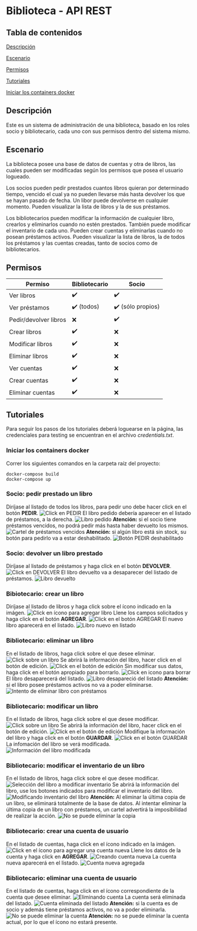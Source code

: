﻿# Biblioteca - API REST

  

## Tabla de contenidos

[Descripción](#Descripción)

[Escenario](#Escenario)

[Permisos](#Permisos)

[Tutoriales](#Tutoriales)

[Iniciar los containers docker](#Iniciar-los-containers-docker)

## Descripción

Este es un sistema de administración de una biblioteca, basado en los roles socio y bibliotecario, cada uno con sus permisos dentro del sistema mismo.

## Escenario

La biblioteca posee una base de datos de cuentas y otra de libros, las cuales pueden ser modificadas según los permisos que posea el usuario logueado.

Los socios pueden pedir prestados cuantos libros quieran por determinado tiempo, vencido el cual ya no pueden llevarse más hasta devolver los que se hayan pasado de fecha. Un libor puede devolverse en cualquier momento.
Pueden visualizar la lista de libros y la de sus préstamos.

Los bibliotecarios pueden modificar la información de cualquier libro, crearlos y eliminarlos cuando no estén prestados. También puede modificar el inventario de cada uno.
Pueden crear cuentas y eliminarlas cuando no posean préstamos activos.
Pueden visualizar la lista de libros, la de todos los préstamos y las cuentas creadas, tanto de socios como de bibliotecarios.

## Permisos

| Permiso | Bibliotecario | Socio |
|--|--|--|
| Ver libros | ✔️ | ✔️ |
| Ver préstamos | ✔️ (todos) | ✔️ (sólo propios) |
| Pedir/devolver libros | ❌ | ✔️ |
| Crear libros | ✔️ | ❌ |
| Modificar libros | ✔️ | ❌ |
| Eliminar libros | ✔️ | ❌ |
| Ver cuentas | ✔️ | ❌ |
| Crear cuentas | ✔️ | ❌ |
| Eliminar cuentas | ✔️ | ❌ |


## Tutoriales
Para seguir los pasos de los tutoriales deberá loguearse en la página, las credenciales para testing se encuentran en el archivo *credentials.txt*.

### Iniciar los containers docker
Correr los siguientes comandos en la carpeta raíz del proyecto:

	docker-compose build
	docker-compose up

### Socio: pedir prestado un libro
Diríjase al listado de todos los libros, para pedir uno debe hacer click en el botón **PEDIR**. 
![Click en PEDIR](https://i.imgur.com/S7R6Cf2.png)
El libro pedido debería aparecer en el listado de préstamos, a la derecha.
![Libro pedido](https://i.imgur.com/MdgvFNW.png)
**Atención:** si el socio tiene préstamos vencidos, no podrá pedir más hasta haber devuelto los mismos.
![Cartel de préstamos vencidos](https://i.imgur.com/HM9mBMn.png)
**Atención:** si algún libro está sin stock, su botón para pedirlo va a estar deshabilitado.
![Botón PEDIR deshabilitado](https://i.imgur.com/lDWuvqq.png)
### Socio: devolver un libro prestado
Diríjase al listado de préstamos y haga click en el botón **DEVOLVER**.
![Click en DEVOLVER](https://i.imgur.com/mo6dasB.png)
El libro devuelto va a desaparecer del listado de préstamos.
![Libro devuelto](https://i.imgur.com/D39A6Ac.png)

### Bibiotecario: crear un libro
Diríjase al listado de libros y haga click sobre el ícono indicado en la imágen.
![Click en ícono para agregar libro](https://i.imgur.com/HrKUyF0.png)
Llene los campos solicitados y haga click en el botón **AGREGAR**.
![Click en el botón AGREGAR](https://i.imgur.com/GhOao0s.png)
El nuevo libro aparecerá en el listado.
![Libro nuevo en listado](https://i.imgur.com/aHVE3jq.png)
### Bibliotecario: eliminar un libro
En el listado de libros, haga click sobre el que desee eliminar.
![Click sobre un libro](https://i.imgur.com/ECS0cA8.png)
Se abrirá la información del libro, hacer click en el botón de edición.
![Click en el botón de edición](https://i.imgur.com/xSk6j9R.png)
Sin modificar sus datos, haga click en el botón apropiado para borrarlo.
![Click en icono para borrar](https://i.imgur.com/P501XPb.png)
El libro desaparecerá del listado.
![Libro desapareció del listado](https://i.imgur.com/uCXZYS7.png)
**Atención:** si el libro posee préstamos activos no va a poder eliminarse.
![Intento de eliminar libro con préstamos](https://i.imgur.com/bZVTwb5.png)

### Bibliotecario: modificar un libro
En el listado de libros, haga click sobre el que desee modificar.
![Click sobre un libro](https://i.imgur.com/ECS0cA8.png)
Se abrirá la información del libro, hacer click en el botón de edición.
![Click en el botón de edición](https://i.imgur.com/xSk6j9R.png)
Modifique la información del libro y haga click en el botón **GUARDAR**.
![Click en el botón GUARDAR](https://i.imgur.com/GiRV359.png)
La infomación del libro se verá modificada.
![Información del libro modificada](https://i.imgur.com/2k7PBfq.png)
### Bibliotecario: modificar el inventario de un libro
En el listado de libros, haga click sobre el que desee modificar.
![Selección del libro a modificar inventario](https://i.imgur.com/6MPlXjV.png)
Se abrirá la información del libro, use los botones indicados para modificar el inventario del libro.
![Modificando inventario del libro](https://i.imgur.com/SJiGR6g.png)
**Atención:** Al eliminar la última copia de un libro, se eliminará totalmente de la base de datos.
Al intentar eliminar la última copia de un libro con préstamos, un cartel advertirá la imposibilidad de realizar la acción.
![No se puede eliminar la copia](https://i.imgur.com/1dukwjz.png)
### Bibliotecario: crear una cuenta de usuario
En el listado de cuentas, haga click en el ícono indicado en la imágen.
![Click en el ícono para agregar una cuenta nueva](https://i.imgur.com/F9lK3hl.png)
Llene los datos de la cuenta y haga click en **AGREGAR**.
![Creando cuenta nueva](https://i.imgur.com/cS2qDHm.png)
La cuenta nueva aparecerá en el listado.
![Cuenta nueva agregada](https://i.imgur.com/g2Pz9u4.png)
### Bibliotecario: eliminar una cuenta de usuario
En el listado de cuentas, haga click en el ícono correspondiente de la cuenta que desee eliminar.
![Eliminando cuenta](https://i.imgur.com/Fv6pQF7.png)
La cuenta será eliminada del listado.
![Cuenta eliminada del listado](https://i.imgur.com/gldlKgt.png)
**Atención:** si la cuenta es de socio y además tiene préstamos activos, no va a poder eliminarla.
![No se puede eliminar la cuenta](https://i.imgur.com/9C1myXz.png)
**Atención:** no se puede eliminar la cuenta actual, por lo que el ícono no estará presente.
